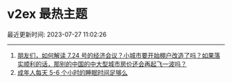 # v2ex 最热主题

最近更新时间: 2023-07-27 11:02:26

--- 
1. [朋友们，如何解读 7.24 号的经济会议？小城市要开始棚户改造了吗？如果落实顺利的话，那别的中国的中大型城市房价还会再起飞一波吗？](https://www.v2ex.com/t/960065) 
2. [成年人每天 5-6 个小时的睡眠时间足够么](https://www.v2ex.com/t/960074) 
